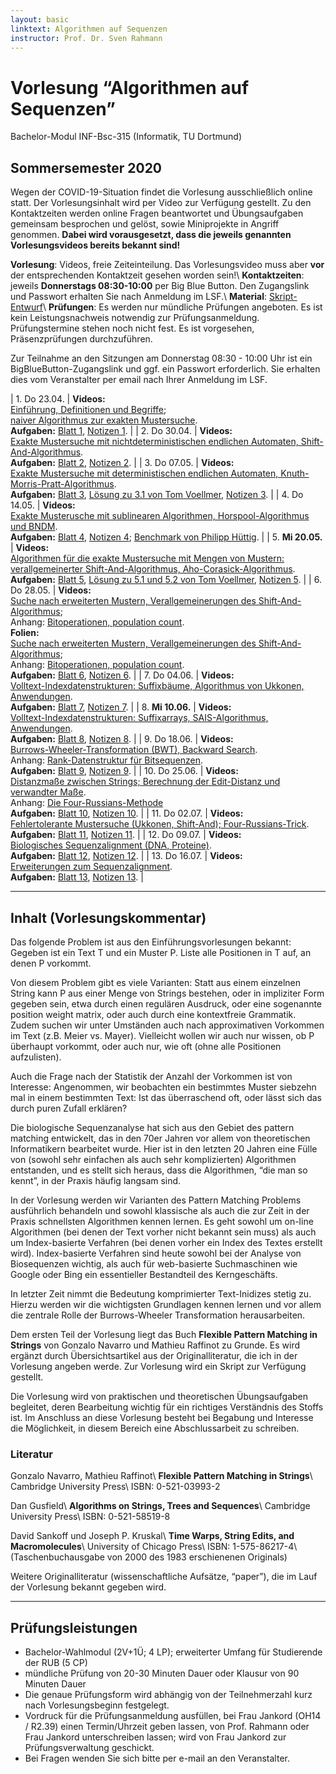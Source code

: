 ```yaml
---
layout: basic
linktext: Algorithmen auf Sequenzen
instructor: Prof. Dr. Sven Rahmann
---
```


# Vorlesung “Algorithmen auf Sequenzen”
Bachelor-Modul INF-Bsc-315 (Informatik, TU Dortmund)

## Sommersemester 2020

Wegen der COVID-19-Situation findet die Vorlesung ausschließlich online statt.
Der Vorlesungsinhalt wird per Video zur Verfügung gestellt.
Zu den Kontaktzeiten werden online Fragen beantwortet und Übungsaufgaben gemeinsam besprochen und gelöst, sowie Miniprojekte in Angriff genommen.
**Dabei wird vorausgesetzt, dass die jeweils genannten Vorlesungsvideos bereits bekannt sind!**

**Vorlesung**: Videos, freie Zeiteinteilung. Das Vorlesungsvideo muss aber **vor** der entsprechenden Kontaktzeit gesehen worden sein!\\
**Kontaktzeiten**: jeweils **Donnerstags 08:30-10:00** per Big Blue Button. Den Zugangslink und Passwort erhalten Sie nach Anmeldung im LSF.\\
**Material**: [Skript-Entwurf](aas20/skript.pdf)\\
**Prüfungen**: Es werden nur mündliche Prüfungen angeboten. Es ist kein Leistungsnachweis notwendig zur Prüfungsanmeldung. Prüfungstermine stehen noch nicht fest. Es ist vorgesehen, Präsenzprüfungen durchzuführen.

Zur Teilnahme an den Sitzungen am Donnerstag 08:30 - 10:00 Uhr ist ein BigBlueButton-Zugangslink und ggf. ein Passwort erforderlich. Sie erhalten dies vom Veranstalter per email nach Ihrer Anmeldung im LSF.

| 1. Do 23.04. | **Videos:**<br/> [Einführung, Definitionen und Begriffe](https://www.youtube.com/watch?v=OzhP9uLP24g);<br/> [naiver Algorithmus zur exakten Mustersuche](https://www.youtube.com/watch?v=RhGC23lfY2U).<br/> **Aufgaben:** [Blatt 1](aas20/01), [Notizen 1](aas20/notizen01.txt). |
| 2. Do 30.04. | **Videos:**<br/> [Exakte Mustersuche mit nichtdeterministischen endlichen Automaten, Shift-And-Algorithmus](https://www.youtube.com/watch?v=7xt6ZtwSyyg). <br/> **Aufgaben:** [Blatt 2](aas20/02), [Notizen 2](aas20/notizen02.txt). |
| 3. Do 07.05. | **Videos:**<br/> [Exakte Mustersuche mit deterministischen endlichen Automaten, Knuth-Morris-Pratt-Algorithmus](https://www.youtube.com/watch?v=WDDj1DrjnoY).<br/> **Aufgaben:** [Blatt 3](aas20/03), [Lösung zu 3.1 von Tom Voellmer](aas20/loesung03-1.pdf), [Notizen 3](aas20/notizen03.txt). |
| 4. Do 14.05. | **Videos:**<br/> [Exakte Musterusche mit sublinearen Algorithmen, Horspool-Algorithmus und BNDM](https://youtu.be/5_CsHe37IYI).<br/> **Aufgaben:** [Blatt 4](aas20/04), [Notizen 4](aas20/notizen04.txt); [Benchmark von Philipp Hüttig](https://github.com/Bricktricker/Mustersuche). |
| 5. **Mi 20.05.** | **Videos:**<br/> [Algorithmen für die exakte Mustersuche mit Mengen von Mustern: verallgemeinerter Shift-And-Algorithmus, Aho-Corasick-Algorithmus](https://youtu.be/jVUlcLexMzU).<br/> **Aufgaben:** [Blatt 5](aas20/05), [Lösung zu 5.1 und 5.2 von Tom Voellmer](aas20/loesung05-1-2.pdf), [Notizen 5](aas20/notizen05.txt). |
| 6. Do 28.05. | **Videos:**<br/>[Suche nach erweiterten Mustern, Verallgemeinerungen des Shift-And-Algorithmus](https://youtu.be/xc0ImOr7x08);<br/> Anhang: [Bitoperationen, population count](https://youtu.be/ltIYPjjAdts).<br/> **Folien:**<br/> [Suche nach erweiterten Mustern, Verallgemeinerungen des Shift-And-Algorithmus](aas20/mustersuche-erweitert.pdf);<br/> Anhang: [Bitoperationen, population count](aas20/bitsequenzen.pdf).<br/> **Aufgaben:** [Blatt 6](aas20/06), [Notizen 6](aas20/notizen06.txt). |
| 7. Do 04.06. | **Videos:**<br/> [Volltext-Indexdatenstrukturen: Suffixbäume, Algorithmus von Ukkonen, Anwendungen](https://youtu.be/g-gCVz9DMsY).<br/> **Aufgaben:** [Blatt 7](aas20/07), [Notizen 7](aas20/notizen07.txt). |
| 8. **Mi 10.06.** | **Videos:**<br/> [Volltext-Indexdatenstrukturen: Suffixarrays, SAIS-Algorithmus, Anwendungen](https://youtu.be/8NdCNlfSBYc).<br/> **Aufgaben:** [Blatt 8](aas20/08), [Notizen 8](aas20/notizen08.txt). |
| 9. Do 18.06. | **Videos:**<br/> [Burrows-Wheeler-Transformation (BWT), Backward Search](https://youtu.be/eSskeH3ZRoc).<br/>Anhang: [Rank-Datenstruktur für Bitsequenzen](https://youtu.be/G-OHfDIkkUo).<br/> **Aufgaben:** [Blatt 9](aas20/09), [Notizen 9](aas20/notizen09.txt). |
| 10. Do 25.06. | **Videos:**<br/> [Distanzmaße zwischen Strings; Berechnung der Edit-Distanz und verwandter Maße](https://youtu.be/UYigEheyTCs).<br/> Anhang: [Die Four-Russians-Methode](https://youtu.be/lPfffXPF3cw)<br/> **Aufgaben:** [Blatt 10](aas20/10), [Notizen 10](aas20/notizen10.txt). |
| 11. Do 02.07. | **Videos:**<br/> [Fehlertolerante Mustersuche (Ukkonen, Shift-And); Four-Russians-Trick](TODO).<br/>  **Aufgaben:** [Blatt 11](aas20/11), [Notizen 11](aas20/notizen11.txt). |
| 12. Do 09.07. | **Videos:**<br/> [Biologisches Sequenzalignment (DNA, Proteine)](TODO).<br/>  **Aufgaben:** [Blatt 12](aas20/12), [Notizen 12](aas20/notizen12.txt). |
| 13. Do 16.07. | **Videos:**<br/> [Erweiterungen zum Sequenzalignment](TODO).<br/>  **Aufgaben:** [Blatt 13](aas20/13), [Notizen 13](aas20/notizen13.txt). |

---

## Inhalt (Vorlesungskommentar)

Das folgende Problem ist aus den Einführungsvorlesungen bekannt: Gegeben ist ein Text T und ein Muster P. Liste alle Positionen in T auf, an denen P vorkommt.

Von diesem Problem gibt es viele Varianten: Statt aus einem einzelnen String kann P aus einer Menge von Strings bestehen, oder in impliziter Form gegeben sein, etwa durch einen regulären Ausdruck, oder eine sogenannte position weight matrix, oder auch durch eine kontextfreie Grammatik. Zudem suchen wir unter Umständen auch nach approximativen Vorkommen im Text (z.B. Meier vs. Mayer). Vielleicht wollen wir auch nur wissen, ob P überhaupt vorkommt, oder auch nur, wie oft (ohne alle Positionen aufzulisten).

Auch die Frage nach der Statistik der Anzahl der Vorkommen ist von Interesse: Angenommen, wir beobachten ein bestimmtes Muster siebzehn mal in einem bestimmten Text: Ist das überraschend oft, oder lässt sich das durch puren Zufall erklären?

Die biologische Sequenzanalyse hat sich aus den Gebiet des pattern matching entwickelt, das in den 70er Jahren vor allem von theoretischen Informatikern bearbeitet wurde. Hier ist in den letzten 20 Jahren eine Fülle von (sowohl sehr einfachen als auch sehr komplizierten) Algorithmen entstanden, und es stellt sich heraus, dass die Algorithmen, “die man so kennt”, in der Praxis häufig langsam sind.

In der Vorlesung werden wir Varianten des Pattern Matching Problems ausführlich behandeln und sowohl klassische als auch die zur Zeit in der Praxis schnellsten Algorithmen kennen lernen. Es geht sowohl um on-line Algorithmen (bei denen der Text vorher nicht bekannt sein muss) als auch um Index-basierte Verfahren (bei denen vorher ein Index des Textes erstellt wird). Index-basierte Verfahren sind heute sowohl bei der Analyse von Biosequenzen wichtig, als auch für web-basierte Suchmaschinen wie Google oder Bing ein essentieller Bestandteil des Kerngeschäfts.

In letzter Zeit nimmt die Bedeutung komprimierter Text-Inidizes stetig zu. Hierzu werden wir die wichtigsten Grundlagen kennen lernen und vor allem die zentrale Rolle der Burrows-Wheeler Transformation herausarbeiten.

Dem ersten Teil der Vorlesung liegt das Buch **Flexible Pattern Matching in Strings** von Gonzalo Navarro und Mathieu Raffinot zu Grunde. Es wird ergänzt durch Übersichtsartikel aus der Originalliteratur, die ich in der Vorlesung angeben werde. Zur Vorlesung wird ein Skript zur Verfügung gestellt.

Die Vorlesung wird von praktischen und theoretischen Übungsaufgaben begleitet, deren Bearbeitung wichtig für ein richtiges Verständnis des Stoffs ist. Im Anschluss an diese Vorlesung besteht bei Begabung und Interesse die Möglichkeit, in diesem Bereich eine Abschlussarbeit zu schreiben.

### Literatur

Gonzalo Navarro, Mathieu Raffinot\\
**Flexible Pattern Matching in Strings**\\
Cambridge University Press\\
ISBN: 0-521-03993-2

Dan Gusfield\\
**Algorithms on Strings, Trees and Sequences**\\
Cambridge University Press\\
ISBN: 0-521-58519-8

David Sankoff und Joseph P. Kruskal\\
**Time Warps, String Edits, and Macromolecules**\\
University of Chicago Press\\
ISBN: 1-575-86217-4\\
(Taschenbuchausgabe von 2000 des 1983 erschienenen Originals)

Weitere Originalliteratur (wissenschaftliche Aufsätze, “paper”), die im Lauf der Vorlesung bekannt gegeben wird.

---

## Prüfungsleistungen

* Bachelor-Wahlmodul (2V+1Ü; 4 LP); erweiterter Umfang für Studierende der RUB (5 CP)
* mündliche Prüfung von 20-30 Minuten Dauer oder Klausur von 90 Minuten Dauer
* Die genaue Prüfungsform wird abhängig von der Teilnehmerzahl kurz nach Vorlesungsbeginn festgelegt.
* Vordruck für die Prüfungsanmeldung ausfüllen, bei Frau Jankord (OH14 / R2.39) einen Termin/Uhrzeit geben lassen, von Prof. Rahmann oder Frau Jankord unterschreiben lassen; wird von Frau Jankord zur Prüfungsverwaltung geschickt.
* Bei Fragen wenden Sie sich bitte per e-mail an den Veranstalter.

